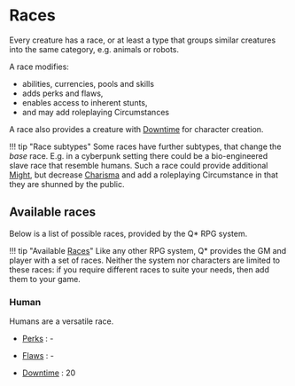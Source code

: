 # Races

Every creature has a race, or at least a type that groups similar creatures into
the same category, e.g. animals or robots.

A race modifies:

* abilities, currencies, pools and skills
* adds perks and flaws,
* enables access to inherent stunts,
* and may add roleplaying Circumstances

A race also provides a creature with [Downtime](/character/#downtime) for
character creation.

!!! tip "Race subtypes"
    Some races have further subtypes, that change the *base* race. E.g. in a
    cyberpunk setting there could be a bio-engineered slave race that resemble
    humans. Such a race could provide additional [Might](/character#might), but
    decrease [Charisma](/character#charisma) and add a roleplaying Circumstance
    in that they are shunned by the public.

## Available races

Below is a list of possible races, provided by the Q* RPG system.

!!! tip "Available [Races](#races)"
    Like any other RPG system, Q* provides the GM and player with a set of
    races. Neither the system nor characters are limited to these races: if you
    require different races to suite your needs, then add them to your game.

### Human

Humans are a versatile race.

* [Perks](/perks-flaws#perks)
:   -

* [Flaws](/perks-flaws#flaws)
:   -

* [Downtime](/character/#downtime)
:   20
